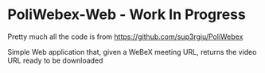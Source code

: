 # PoliWebex-Web - Work In Progress

Pretty much all the code is from https://github.com/sup3rgiu/PoliWebex

Simple Web application that, given a WeBeX meeting URL, returns the video URL ready to be downloaded